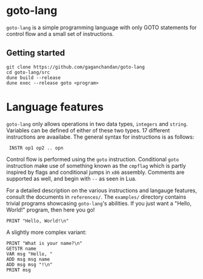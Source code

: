 # goto-lang
`goto-lang` is a simple programming language with only GOTO statements for control flow and a small set of instructions.

## Getting started
```
git clone https://github.com/gaganchandan/goto-lang
cd goto-lang/src
dune build --release
dune exec --release goto <program>
```

# Language features
`goto-lang` only allows operations in two data types, `integers` and `string`. Variables can be defined of either of these two types. 17 different instructions are avaailabe. The general syntax for instructions is as follows:

` INSTR op1 op2 .. opn`

Control flow is performed using the `goto` instruction. Conditional `goto` instruction make use of something known as the `cmpflag` which is partly inspired by flags and conditional jumps in `x86` assembly. Comments are supported as well, and begin with `--` as seen in Lua.

For a detailed description on the various instructions and langauge features, consult the documents in `references/`. The `examples/` directory contains trivial programs showcasing `goto-lang`'s abilities.
If you just want a "Hello, World!" program, then here you go!

```
PRINT "Hello, World!\n"
```

A slightly more complex variant:

```
PRINT "What is your name?\n"
GETSTR name 
VAR msg "Hello, "
ADD msg msg name
ADD msg msg "!\n"
PRINT msg
```
